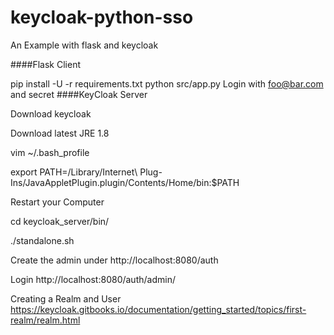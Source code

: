 # keycloak-python-sso


An Example with flask and keycloak

####Flask Client

pip install -U -r requirements.txt
python src/app.py
Login with foo@bar.com and secret
####KeyCloak Server

Download keycloak

Download latest JRE 1.8

vim ~/.bash_profile

export PATH=/Library/Internet\ Plug-Ins/JavaAppletPlugin.plugin/Contents/Home/bin:$PATH

Restart your Computer

cd keycloak_server/bin/

./standalone.sh

Create the admin under http://localhost:8080/auth

Login http://localhost:8080/auth/admin/

Creating a Realm and User https://keycloak.gitbooks.io/documentation/getting_started/topics/first-realm/realm.html

